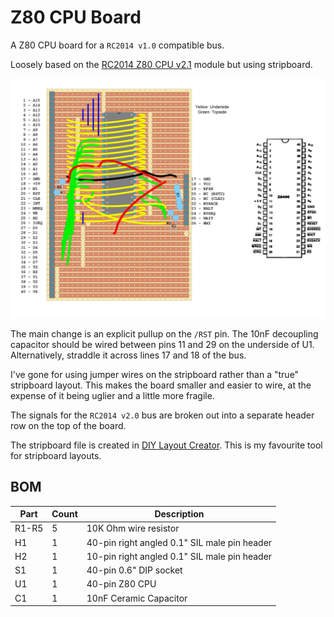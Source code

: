 # Z80 CPU Board

A Z80 CPU board for a `RC2014 v1.0` compatible bus.

Loosely based on the [RC2014 Z80 CPU v2.1](https://rc2014.co.uk/modules/z80-cpu-v2-1/) module but using stripboard.

![Board image](./z80-board.png)

The main change is an explicit pullup on the `/RST` pin. The 10nF decoupling capacitor should be wired between pins 11 and 29 on the underside of U1. Alternatively, straddle it across lines 17 and 18 of the bus.

I've gone for using jumper wires on the stripboard rather than a "true" stripboard layout. This makes the board smaller and easier to wire, at the expense of it being uglier and a little more fragile.

The signals for the `RC2014 v2.0` bus are broken out into a separate header row on the top of the board.

The stripboard file is created in [DIY Layout Creator](https://bancika.github.io/diy-layout-creator/). This is my favourite tool for stripboard layouts.

## BOM

Part | Count | Description
--- | --- | ---
R1-R5 | 5 | 10K Ohm wire resistor
H1 | 1 | 40-pin right angled 0.1" SIL male pin header
H2 | 1 | 10-pin right angled 0.1" SIL male pin header
S1 | 1 | 40-pin 0.6" DIP socket
U1 | 1 | 40-pin Z80 CPU
C1 | 1 | 10nF Ceramic Capacitor

